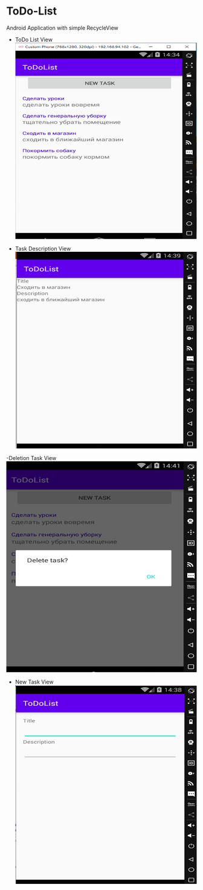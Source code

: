 # ToDo-List 
 Android Application with simple RecycleView

- ToDo List View
![alt text](https://github.com/PaulVoit/ToDo-List/blob/master/app/src/main/assets/ToDoList.png "ToDo List")




- Task Description View
![alt text](https://github.com/PaulVoit/ToDo-List/blob/master/app/src/main/assets/TaskDescription.png "Task Description View")


-Deletion Task View
![alt text](https://github.com/PaulVoit/ToDo-List/blob/master/app/src/main/assets/DeletionOfTask.png "Deletion Task View")



- New Task View
![alt text](https://github.com/PaulVoit/ToDo-List/blob/master/app/src/main/assets/NewTask.png "New Task View")
